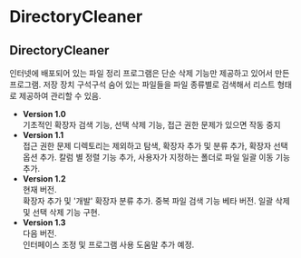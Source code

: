 # DirectoryCleaner


DirectoryCleaner  
-----------

인터넷에 배포되어 있는 파일 정리 프로그램은 단순 삭제 기능만 제공하고 있어서 만든 프로그램.
저장 장치 구석구석 숨어 있는 파일들을 파일 종류별로 검색해서 리스트 형태로 제공하여 관리할 수 있음.
- **Version 1.0**  
기초적인 확장자 검색 기능, 선택 삭제 기능, 접근 권한 문제가 있으면 작동 중지
- **Version 1.1**  
접근 권한 문제 디렉토리는 제외하고 탐색, 확장자 추가 및 분류 추가, 확장자 선택 옵션 추가.
칼럼 별 정렬 기능 추가, 사용자가 지정하는 폴더로 파일 일괄 이동 기능 추가.
- **Version 1.2**  
현재 버전.  
확장자 추가 및 '개발' 확장자 분류 추가.
중복 파일 검색 기능 베타 버전.
일괄 삭제 및 선택 삭제 기능 구현.
- **Version 1.3**  
다음 버전.  
인터페이스 조정 및 프로그램 사용 도움말 추가 예정.